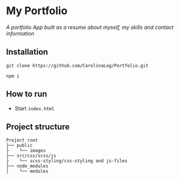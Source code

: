 # My Portfolio

_A portfolio App built as a resume about myself, my skills and contact information_

## Installation

```
git clone https://github.com/CarolinaLag/Portfolio.git

npm i

```

## How to run
- Start `index.html`

## Project structure

```
Project root
├── public
├    └── images
├── src/css/scss/js
├    └── scss-styling/css-styling and js-files
├── node_modules
│    └── modules
```